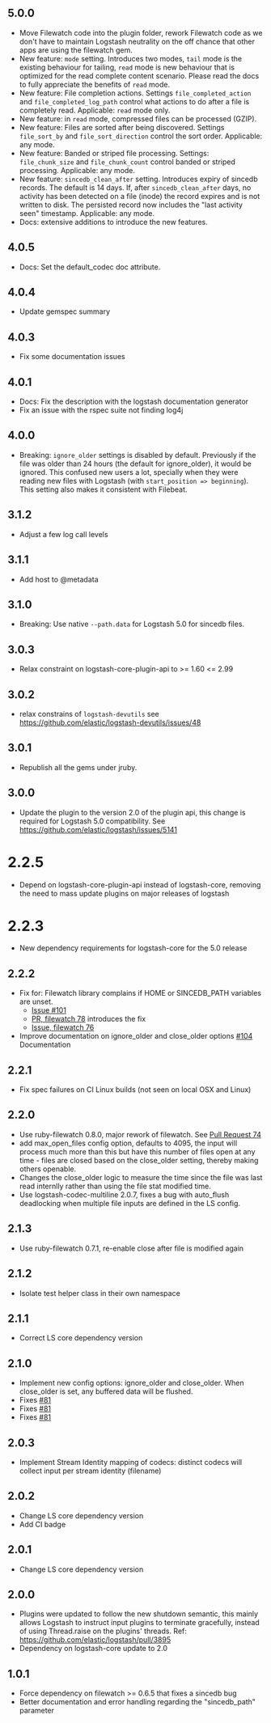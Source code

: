 ## 5.0.0
  - Move Filewatch code into the plugin folder, rework Filewatch code as we
    don't have to maintain Logstash neutrality on the off chance that other apps
    are using the filewatch gem.
  - New feature: `mode` setting. Introduces two modes, `tail` mode is the
    existing behaviour for tailing, `read` mode is new behaviour that is
    optimized for the read complete content scenario. Please read the docs to
    fully appreciate the benefits of `read` mode.
  - New feature: File completion actions. Settings `file_completed_action`
    and `file_completed_log_path` control what actions to do after a file is
    completely read. Applicable: `read` mode only.
  - New feature: in `read` mode, compressed files can be processed (GZIP).
  - New feature: Files are sorted after being discovered. Settings `file_sort_by`
    and `file_sort_direction` control the sort order. Applicable: any mode.
  - New feature: Banded or striped file processing. Settings: `file_chunk_size`
    and `file_chunk_count` control banded or striped processing. Applicable: any mode.
  - New feature: `sincedb_clean_after` setting. Introduces expiry of sincedb
    records. The default is 14 days. If, after `sincedb_clean_after` days, no
    activity has been detected on a file (inode) the record expires and is not
    written to disk. The persisted record now includes the "last activity seen"
    timestamp. Applicable: any mode.
  - Docs: extensive additions to introduce the new features.

## 4.0.5
  - Docs: Set the default_codec doc attribute.

## 4.0.4
  - Update gemspec summary

## 4.0.3
  - Fix some documentation issues

## 4.0.1
  - Docs: Fix the description with the logstash documentation generator
  - Fix an issue with the rspec suite not finding log4j

## 4.0.0
  - Breaking: `ignore_older` settings is disabled by default. Previously if the file was older than
    24 hours (the default for ignore_older), it would be ignored. This confused new users a lot, specially
    when they were reading new files with Logstash (with `start_position => beginning`). This setting also
    makes it consistent with Filebeat.

## 3.1.2
  - Adjust a few log call levels

## 3.1.1
  - Add host to @metadata

## 3.1.0
  - Breaking: Use native `--path.data` for Logstash 5.0 for sincedb files.

## 3.0.3
  - Relax constraint on logstash-core-plugin-api to >= 1.60 <= 2.99

## 3.0.2
  - relax constrains of `logstash-devutils` see https://github.com/elastic/logstash-devutils/issues/48

## 3.0.1
  - Republish all the gems under jruby.

## 3.0.0
  - Update the plugin to the version 2.0 of the plugin api, this change is required for Logstash 5.0 compatibility. See https://github.com/elastic/logstash/issues/5141

# 2.2.5
  - Depend on logstash-core-plugin-api instead of logstash-core, removing the need to mass update plugins on major releases of logstash

# 2.2.3
  - New dependency requirements for logstash-core for the 5.0 release

## 2.2.2
 - Fix for: Filewatch library complains if HOME or SINCEDB_PATH variables are unset.
   - [Issue #101](https://github.com/logstash-plugins/logstash-input-file/issues/101)
   - [PR, filewatch 78](https://github.com/jordansissel/ruby-filewatch/pull/78) introduces the fix
   - [Issue, filewatch 76](https://github.com/jordansissel/ruby-filewatch/issues/76)
 - Improve documentation on ignore_older and close_older options [#104](https://github.com/logstash-plugins/logstash-input-file/issues/104) Documentation

## 2.2.1
 - Fix spec failures on CI Linux builds (not seen on local OSX and Linux)

## 2.2.0
 - Use ruby-filewatch 0.8.0, major rework of filewatch. See [Pull Request 74](https://github.com/jordansissel/ruby-filewatch/pull/74)
 - add max_open_files config option, defaults to 4095, the input will process much more than this but have this number of files open at any time - files are closed based on the close_older setting, thereby making others openable.
 - Changes the close_older logic to measure the time since the file was last read internlly rather than using the file stat modified time.
 - Use logstash-codec-multiline 2.0.7, fixes a bug with auto_flush deadlocking when multiple file inputs are defined in the LS config.

## 2.1.3
 - Use ruby-filewatch 0.7.1, re-enable close after file is modified again

## 2.1.2
 - Isolate test helper class in their own namespace

## 2.1.1
 - Correct LS core dependency version

## 2.1.0
 - Implement new config options: ignore_older and close_older.  When close_older is set, any buffered data will be flushed.
 - Fixes [#81](https://github.com/logstash-plugins/logstash-input-file/issues/81)
 - Fixes [#81](https://github.com/logstash-plugins/logstash-input-file/issues/89)
 - Fixes [#81](https://github.com/logstash-plugins/logstash-input-file/issues/90)

## 2.0.3
 - Implement Stream Identity mapping of codecs: distinct codecs will collect input per stream identity (filename)

## 2.0.2
 - Change LS core dependency version
 - Add CI badge

## 2.0.1
 - Change LS core dependency version

## 2.0.0
 - Plugins were updated to follow the new shutdown semantic, this mainly allows Logstash to instruct input plugins to terminate gracefully,
   instead of using Thread.raise on the plugins' threads. Ref: https://github.com/elastic/logstash/pull/3895
 - Dependency on logstash-core update to 2.0

## 1.0.1
 - Force dependency on filewatch >= 0.6.5 that fixes a sincedb bug
 - Better documentation and error handling regarding the "sincedb_path" parameter
